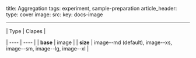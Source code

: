 title: Aggregation 
tags: experiment, sample-preparation 
article_header:
  type: cover
  image:
    src: 
    key: docs-image



---
| Type | Clapes |

| ---- | ---- |
| **base**  | image |
| **size**  | image\-\-md (default), image\-\-xs, image\-\-sm, image\-\-lg, image\-\-xl |







